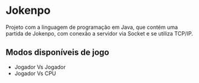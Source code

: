 # Jokenpo

Projeto com a linguagem de programação em Java, que contém uma partida de Jokenpo, com conexão a servidor via Socket e se utiliza TCP/IP.

## Modos disponíveis de jogo

- Jogador Vs Jogador
- Jogador Vs CPU
